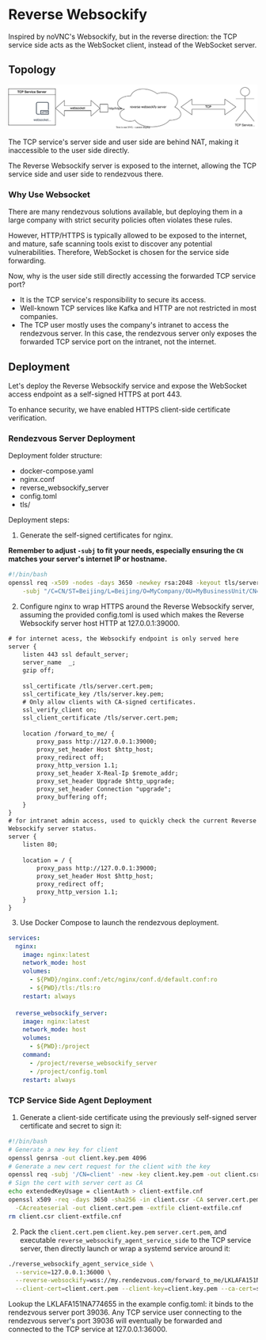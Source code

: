 # Reverse Websockify

Inspired by noVNC's Websockify, but in the reverse direction: the TCP service side acts as the WebSocket client, instead of the WebSocket server.

## Topology

![topology](topology.drawio.svg "Topology")

The TCP service's server side and user side are behind NAT, making it inaccessible to the user side directly.

The Reverse Websockify server is exposed to the internet, allowing the TCP service side and user side to rendezvous there.

### Why Use Websocket
There are many rendezvous solutions available, but deploying them in a large company with strict security policies often violates these rules.

However, HTTP/HTTPS is typically allowed to be exposed to the internet, and mature, safe scanning tools exist to discover any potential vulnerabilities. Therefore, WebSocket is chosen for the service side forwarding.

Now, why is the user side still directly accessing the forwarded TCP service port?
- It is the TCP service's responsibility to secure its access.
- Well-known TCP services like Kafka and HTTP are not restricted in most companies.
- The TCP user mostly uses the company's intranet to access the rendezvous server. In this case, the rendezvous server only exposes the forwarded TCP service port on the intranet, not the internet.

## Deployment
Let's deploy the Reverse Websockify service and expose the WebSocket access endpoint as a self-signed HTTPS at port 443.

To enhance security, we have enabled HTTPS client-side certificate verification.

### Rendezvous Server Deployment
Deployment folder structure:

- docker-compose.yaml
- nginx.conf
- reverse_websockify_server
- config.toml
- tls/

Deployment steps:

1. Generate the self-signed certificates for nginx.

**Remember to adjust `-subj` to fit your needs, especially ensuring the `CN` matches your server's internet IP or hostname.**
```bash
#!/bin/bash
openssl req -x509 -nodes -days 3650 -newkey rsa:2048 -keyout tls/server.key.pem -out tls/server.cert.pem \
    -subj "/C=CN/ST=Beijing/L=Beijing/O=MyCompany/OU=MyBusinessUnit/CN=my.rendezvous.com"
```

2. Configure nginx to wrap HTTPS around the Reverse Websockify server, assuming the provided config.toml is used which makes the Reverse Websockify server host HTTP at 127.0.0.1:39000.

```nginx
# for internet acess, the Websockify endpoint is only served here
server {
    listen 443 ssl default_server;
    server_name  _;
    gzip off;

    ssl_certificate /tls/server.cert.pem;
    ssl_certificate_key /tls/server.key.pem;
    # Only allow clients with CA-signed certificates.
    ssl_verify_client on;
    ssl_client_certificate /tls/server.cert.pem;

    location /forward_to_me/ {
        proxy_pass http://127.0.0.1:39000;
        proxy_set_header Host $http_host;
        proxy_redirect off;
        proxy_http_version 1.1;
        proxy_set_header X-Real-Ip $remote_addr;
        proxy_set_header Upgrade $http_upgrade;
        proxy_set_header Connection "upgrade";
        proxy_buffering off;
    }
}
# for intranet admin access, used to quickly check the current Reverse Websockify server status.
server {
    listen 80;

    location = / {
        proxy_pass http://127.0.0.1:39000;
        proxy_set_header Host $http_host;
        proxy_redirect off;
        proxy_http_version 1.1;
    }
}
```

3. Use Docker Compose to launch the rendezvous deployment.
```yaml
services:
  nginx:
    image: nginx:latest
    network_mode: host
    volumes:
      - ${PWD}/nginx.conf:/etc/nginx/conf.d/default.conf:ro
      - ${PWD}/tls:/tls:ro
    restart: always

  reverse_websockify_server:
    image: nginx:latest
    network_mode: host
    volumes:
      - ${PWD}:/project
    command: 
      - /project/reverse_websockify_server
      - /project/config.toml
    restart: always
```

### TCP Service Side Agent Deployment
1. Generate a client-side certificate using the previously self-signed server certificate and secret to sign it:

```bash
#!/bin/bash
# Generate a new key for client
openssl genrsa -out client.key.pem 4096
# Generate a new cert request for the client with the key
openssl req -subj '/CN=client' -new -key client.key.pem -out client.csr
# Sign the cert with server cert as CA
echo extendedKeyUsage = clientAuth > client-extfile.cnf
openssl x509 -req -days 3650 -sha256 -in client.csr -CA server.cert.pem -CAkey server.key.pem \
  -CAcreateserial -out client.cert.pem -extfile client-extfile.cnf
rm client.csr client-extfile.cnf
```

2. Pack the `client.cert.pem` `client.key.pem` `server.cert.pem`, and executable `reverse_websockify_agent_service_side` to the TCP service server, then directly launch or wrap a systemd service around it:
```bash
./reverse_websockify_agent_service_side \
  --service=127.0.0.1:36000 \
  --reverse-websockify=wss://my.rendezvous.com/forward_to_me/LKLAFA151NA774655 \
  --client-cert=client.cert.pem --client-key=client.key.pem --ca-cert=server.cert.pem
```

Lookup the LKLAFA151NA774655 in the example config.toml: it binds to the rendezvous server port 39036. Any TCP service user connecting to the rendezvous server's port 39036 will eventually be forwarded and connected to the TCP service at 127.0.0.1:36000.